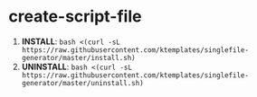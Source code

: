 # create-script-file

1. **INSTALL**: `bash <(curl -sL https://raw.githubusercontent.com/ktemplates/singlefile-generator/master/install.sh)`
2. **UNINSTALL**: `bash <(curl -sL https://raw.githubusercontent.com/ktemplates/singlefile-generator/master/uninstall.sh)`
